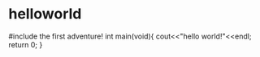 # helloworld
#include<iostream>
the first adventure!
int main(void){
  cout<<"hello world!"<<endl;
  return 0;
}
